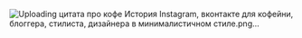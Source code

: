 ![Uploading цитата про кофе История Instagram, вконтакте для кофейни, блоггера, стилиста, дизайнера в минималистичном стиле.png…]()


<!--
**markiriy/markiriy** is a ✨ _special_ ✨ repository because its `README.md` (this file) appears on your GitHub profile.

Here are some ideas to get you started:

- 🔭 I’m currently working on ...
- 🌱 I’m currently learning ...
- 👯 I’m looking to collaborate on ...
- 🤔 I’m looking for help with ...
- 💬 Ask me about ...
- 📫 How to reach me: ...
- 😄 Pronouns: ...
- ⚡ Fun fact: ...
-->
